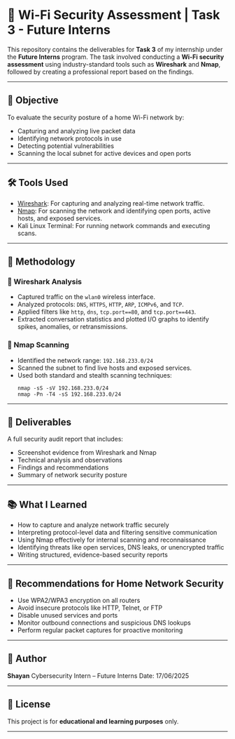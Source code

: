 # 🔐 Wi-Fi Security Assessment | Task 3 - Future Interns

This repository contains the deliverables for **Task 3** of my internship under the **Future Interns** program. The task involved conducting a **Wi-Fi security assessment** using industry-standard tools such as **Wireshark** and **Nmap**, followed by creating a professional report based on the findings.

---

## 🧠 Objective

To evaluate the security posture of a home Wi-Fi network by:
- Capturing and analyzing live packet data
- Identifying network protocols in use
- Detecting potential vulnerabilities
- Scanning the local subnet for active devices and open ports

---

## 🛠 Tools Used

- [Wireshark](https://www.wireshark.org/): For capturing and analyzing real-time network traffic.
- [Nmap](https://nmap.org/): For scanning the network and identifying open ports, active hosts, and exposed services.
- Kali Linux Terminal: For running network commands and executing scans.

---

## 🧪 Methodology

### 🔹 Wireshark Analysis
- Captured traffic on the `wlan0` wireless interface.
- Analyzed protocols: `DNS`, `HTTPS`, `HTTP`, `ARP`, `ICMPv6`, and `TCP`.
- Applied filters like `http`, `dns`, `tcp.port==80`, and `tcp.port==443`.
- Extracted conversation statistics and plotted I/O graphs to identify spikes, anomalies, or retransmissions.

### 🔹 Nmap Scanning
- Identified the network range: `192.168.233.0/24`
- Scanned the subnet to find live hosts and exposed services.
- Used both standard and stealth scanning techniques:
  ```
  nmap -sS -sV 192.168.233.0/24
  nmap -Pn -T4 -sS 192.168.233.0/24

---

## 📄 Deliverables

  A full security audit report that includes:

  * Screenshot evidence from Wireshark and Nmap
  * Technical analysis and observations
  * Findings and recommendations
  * Summary of network security posture

---

## 📚 What I Learned

* How to capture and analyze network traffic securely
* Interpreting protocol-level data and filtering sensitive communication
* Using Nmap effectively for internal scanning and reconnaissance
* Identifying threats like open services, DNS leaks, or unencrypted traffic
* Writing structured, evidence-based security reports

---


## 🔐 Recommendations for Home Network Security

* Use WPA2/WPA3 encryption on all routers
* Avoid insecure protocols like HTTP, Telnet, or FTP
* Disable unused services and ports
* Monitor outbound connections and suspicious DNS lookups
* Perform regular packet captures for proactive monitoring

---

## 📌 Author

**Shayan**
Cybersecurity Intern – Future Interns
Date: 17/06/2025

---

## 📢 License

This project is for **educational and learning purposes** only.

---
